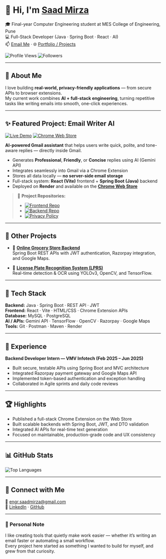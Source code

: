 # 👋 Hi, I'm [Saad Mirza](https://linkedin.com/in/saad-mirza01)

🎓 Final-year Computer Engineering student at MES College of Engineering, Pune  
💻 Full-Stack Developer (Java · Spring Boot · React · AI)  
📫 [Email Me](mailto:engr.saadmirza@gmail.com) · 🌐 [Portfolio / Projects](https://github.com/icas00)

![Profile Views](https://komarev.com/ghpvc/?username=icas00&label=Profile%20views&color=0e75b6&style=flat)
![Followers](https://img.shields.io/github/followers/icas00?label=Followers&style=social)

---

## 🚀 About Me
I love building **real-world, privacy-friendly applications** — from secure APIs to browser extensions.  
My current work combines **AI + full-stack engineering**, turning repetitive tasks like writing emails into smooth, one-click experiences.

---

## ✨ Featured Project: Email Writer AI  

[![Live Demo](https://img.shields.io/badge/🌍_Live_Demo-lightblue?logo=google-chrome)](https://ai-email-writer-4rk4.onrender.com/)
[![Chrome Web Store](https://img.shields.io/badge/Chrome_Extension-lightgreen?logo=google-chrome)](https://chromewebstore.google.com/detail/email-writer/nefgnkboedlacmpgbkgjoknjeigpppln)

**AI-powered Gmail assistant** that helps users write quick, polite, and tone-aware replies — directly inside Gmail.  

-  Generates **Professional**, **Friendly**, or **Concise** replies using AI (Gemini API)  
-  Integrates seamlessly into Gmail via a Chrome Extension  
-  Stores all data locally — **no server-side email storage**  
-  Full-stack system: **React (Vite)** frontend + **Spring Boot (Java)** backend  
-  Deployed on **Render** and available on the **[Chrome Web Store](https://chromewebstore.google.com/detail/email-writer/nefgnkboedlacmpgbkgjoknjeigpppln)**  

> 🧩 **Project Repositories:**  
> - [![Frontend Repo](https://img.shields.io/badge/Frontend_Code-gray?logo=github)](https://github.com/icas00/AI-Email-Writer-frontend)
> - [![Backend Repo](https://img.shields.io/badge/Backend_Code-gray?logo=github)](https://github.com/icas00/AI-Email-Writer-backend)
> - [![Privacy Policy](https://img.shields.io/badge/Privacy_Policy-lightgrey?logo=github)](https://github.com/icas00/email-writer-privacy)

---

## 🧩 Other Projects  

- 🛒 **[Online Grocery Store Backend](https://github.com/icas00/Grocery-Store-Management-)**  
  Spring Boot REST APIs with JWT authentication, Razorpay integration, and Google Maps.  

- 🚗 **[License Plate Recognition System (LPRS)](https://github.com/icas00/LPR-Licence-Plate-Recognition-System)**  
  Real-time detection & OCR using YOLOv3, OpenCV, and TensorFlow.  

---

## 🧠 Tech Stack  
**Backend:** Java · Spring Boot · REST API · JWT  
**Frontend:** React · Vite · HTML/CSS · Chrome Extension APIs  
**Database:** MySQL · PostgreSQL  
**AI / APIs:** Gemini API · TensorFlow · OpenCV · Razorpay · Google Maps  
**Tools:** Git · Postman · Maven · Render  

---

## 💼 Experience  
**Backend Developer Intern — VMV Infotech (Feb 2025 – Jun 2025)**  
- Built secure, testable APIs using Spring Boot and MVC architecture  
- Integrated Razorpay payment gateway and Google Maps API  
- Implemented token-based authentication and exception handling  
- Collaborated in Agile sprints and daily code reviews  

---

## 🏆 Highlights  
- Published a full-stack Chrome Extension on the Web Store  
- Built scalable backends with Spring Boot, JWT, and DTO validation  
- Integrated AI APIs for real-time text generation  
- Focused on maintainable, production-grade code and UX consistency  

---

## 📊 GitHub Stats  
![Top Languages](https://github-readme-stats.vercel.app/api/top-langs/?username=icas00&layout=compact&theme=tokyonight)

---

## 🤝 Connect with Me  
📧 [engr.saadmirza@gmail.com](mailto:engr.saadmirza@gmail.com)  
🔗 [LinkedIn](https://linkedin.com/in/saad-mirza01) · [GitHub](https://github.com/icas00)  

---

### 💬 Personal Note  
I like creating tools that quietly make work easier — whether it’s writing an email faster or automating a small workflow.  
Every project here started as something I wanted to build for myself, and grew from that curiosity.
